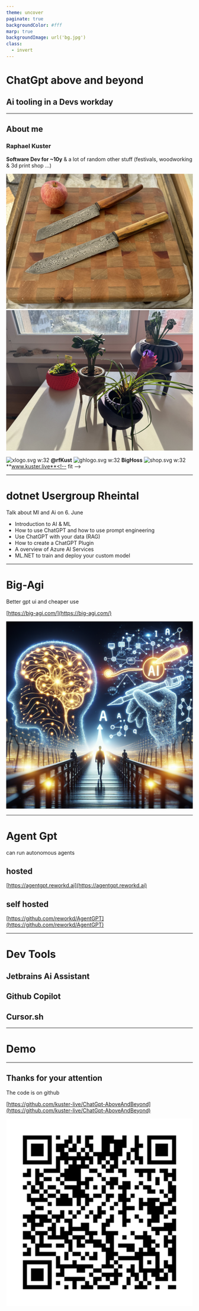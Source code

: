```yaml
---
theme: uncover
paginate: true
backgroundColor: #fff
marp: true
backgroundImage: url('bg.jpg')
class:
  - invert
---
```

<!-- invert -->
# ChatGpt above and beyond 

## Ai tooling in a Devs workday

---

## About me

### Raphael Kuster

**Software Dev for ~10y** & a lot of random other stuff (festivals, woodworking & 3d print shop ...)


![cuttingboards.jpg h:210](./images/cuttingboards.jpg)   ![3d print.png h:210](./images/3d-print.jpg)<!-- fit -->



![xlogo.svg w:32](https://upload.wikimedia.org/wikipedia/commons/c/ce/X_logo_2023.svg) **@rfKust**     ![ghlogo.svg w:32](https://upload.wikimedia.org/wikipedia/commons/9/91/Octicons-mark-github.svg) **BigHoss**     ![shop.svg w:32](https://upload.wikimedia.org/wikipedia/commons/b/ba/Empty_shopping_cart_clip_art.svg) **www.kuster.live**<!-- fit -->

---

# dotnet Usergroup Rheintal

Talk about Ml and Ai on 6. June

- Introduction to AI & ML
- How to use ChatGPT and how to use prompt engineering
- Use ChatGPT with your data (RAG)
- How to create a ChatGPT Plugin
- A overview of Azure AI Services
- ML.NET to train and deploy your custom model

<!-- _footer: "https://rheintal-dotnet.com/"-->
---

# Big-Agi

 Better gpt ui and cheaper use

[https://big-agi.com/](https://big-agi.com/)


![bigagi.png w:400](./images/big-agi.png)
<!--
https://platform.openai.com/

https://github.com/enricoros/big-agi

https://big-agi.com/

query:
 how would you create a marketing campaign for a club that tries to support and improve digitalization in its region
-->


<!-- _footer: "Big Agi" -->

---

# Agent Gpt

can run autonomous agents

## hosted

[https://agentgpt.reworkd.ai](https://agentgpt.reworkd.ai)

## self hosted

[https://github.com/reworkd/AgentGPT](https://github.com/reworkd/AgentGPT)

<!-- 
query:
Create a typescript scraper using cheerio to scrape this news page(https://digitaleinitiativen.at/geschichten/) and give me a json with all the headlines and descriptions of the entries
    -->

<!-- _footer: "Agent Gpt" -->

---

# Dev Tools

## Jetbrains Ai Assistant

## Github Copilot

## Cursor.sh

<!-- 
query
can you add the fields createdOn (text) and createdAt (timestamp)
-->


---

# Demo

---


## Thanks for your attention

The code is on github

[https://github.com/kuster-live/ChatGpt-AboveAndBeyond](https://github.com/kuster-live/ChatGpt-AboveAndBeyond)

![qrcode w:250](qrcode.png)


<!-- _footer: "Backgroundimage by coolvector on Freepik" -->
<!-- link to background image https://www.freepik.com/free-vector/gradient-hexagonal-background_13955213.htm#query=svg%20background&position=3&from_view=keyword&track=ais&uuid=cd1420f3-a9b1-466b-80cd-7712f43308a7 -->
